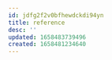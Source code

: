```yaml
---
id: jdfg2f2v0bfhewdckdi94yn
title: reference
desc: ''
updated: 1658483739496
created: 1658481234640
---
```

